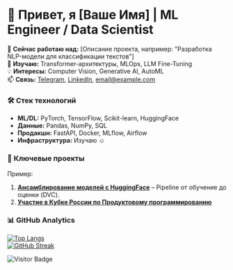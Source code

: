 # 👋 Привет, я [Ваше Имя] | ML Engineer / Data Scientist

🔭 **Сейчас работаю над:** [Описание проекта, например: "Разработка NLP-модели для классификации текстов"]  
🌱 **Изучаю:** Transformer-архитектуры, MLOps, LLM Fine-Tuning  
💡 **Интересы:** Computer Vision, Generative AI, AutoML  
📫 **Связь:** [Telegram](https://t.me/ваш_ник), [LinkedIn](https://linkedin.com/in/ваш_профиль), email@example.com  

### 🛠 **Стек технологий**  
- **ML/DL:** PyTorch, TensorFlow, Scikit-learn, HuggingFace  
- **Данные:** Pandas, NumPy, SQL
- **Продакшн:** FastAPI, Docker, MLflow, Airflow  
- **Инфраструктура:** Изучаю ☺️

### 🚀 **Ключевые проекты**  
Пример:
1. **[Ансамблирование моделей с HuggingFace](https://github.com/RadM-AI/ensemble_models_for_HF_dvc)** – Pipeline от обучение до оценки (DVC).  
2. **[Участие в Кубке России по Продуктовому программированию](https://github.com/drozd12321/FSP)**    

### 📊 **GitHub Analytics**  
[![Top Langs](https://github-readme-stats.vercel.app/api/top-langs/?username=RadM-AI&layout=compact&hide=html,css)](https://github.com/RadM-AI)  
[![GitHub Streak](https://streak-stats.demolab.com?user=RadM-AI&theme=dark)](https://git.io/streak-stats)  

![Visitor Badge](https://visitor-badge.laobi.icu/badge?page_id=RadM-AI.RadM-AI)  
